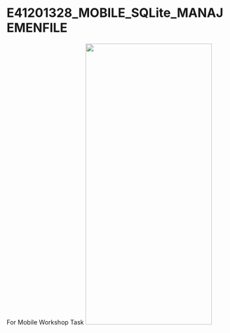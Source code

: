 # E41201328_MOBILE_SQLite_MANAJEMENFILE
 For Mobile Workshop Task
<img src="https://github.com/vedanadira30/E41201328_MOBILE_SQLite_MANAJEMENFILE/blob/main/SQLVeda/Record_2021-10-24-20-57-24.gif" width="288" height="640"><br/>
